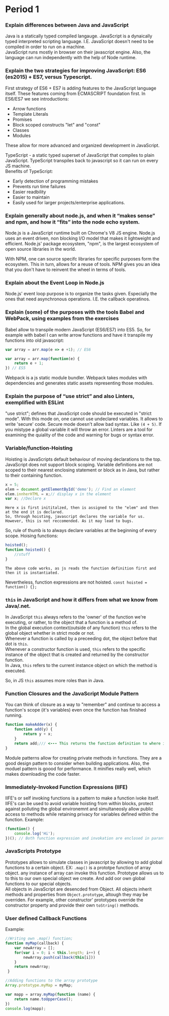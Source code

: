 # Period 1
### Explain differences between Java and JavaScript
Java is a statically typed compiled langauge. JavaScript is a dynaically typed interpreted scripting language. I.E. JavaScript doesn't need to be compiled in order to run on a machine.  
JavaScript runs mostly in browser on their javascript engine. Also, the language can run independently with the help of Node runtime. 
### Explain the two strategies for improving JavaScript: ES6 (es2015) + ES7, versus Typescript.
First strategy of ES6 + ES7 is adding features to the JavaScript language itself. These features coming from ECMASCRIPT foundation first. In ES6/ES7 we see introductions:  
 * Arrow functions
 * Template Literals
 * Promises
 * Block scoped constructs "let" and "const"
 * Classes
 * Modules

These allow for more advanced and organized development in JavaScript.   

TypeScript - a static typed superset of JavaScript that compiles to plain JavaScript. TypeScript transpiles back to javascript so it can run on every JS machine.  
Benefits of TypeScript:  
 * Early detection of programming mistakes
 * Prevents run time failures
 * Easier readbility
 * Easier to maintain
 * Easily used for larger projects/enterprise applications.  

### Explain generally about node.js, and when it “makes sense” and npm, and how it “fits” into the node echo system.
Node.js is a JavaScript runtime built on Chrome's V8 JS engine. Node.js uses an event driven, non blocking I/O model that makes it lightweight and efficient. Node.js' package ecosystem, "npm", is the largest ecosystem of open source libraries in the world. 

With NPM, one can source specifc libraries for specific purposes form the ecosystem. This in turn, allows for a reuse of tools. NPM gives you an idea that you don't have to reinvent the wheel in terms of tools. 

### Explain about the Event Loop in Node.js
Node.js' event loop purpose is to organize the tasks given. Especially the ones that need asynchronous operations. I.E. the callback operatinos. 
### Explain (some) of the purposes with the tools Babel and WebPack, using  examples from the exercises
Babel allow to transpile modern JavaScript (ES6/ES7) into ES5. 
So, for example with babel I can write arrow functions and have it transpile my functions into old javascript:  
``` javascript
var array = arr.map(e => e +1); // ES6  

var array = arr.map(function(e) {
    return e + 1;
}) // ES5
```
Webpack is a js static module bundler. Webpack takes modules with dependencies and generates static assets representing those modules. 
### Explain the purpose of “use strict” and also Linters, exemplified with ESLint 
"use strict"; defines that JavaScript code should be executed in "strict mode". With this mode on, one cannot use undeclared variables. It allows to write 'secure' code. Secure mode doesn't allow bad syntax. Like ``` (4 + 5) ```. If you mistype a global variable it will throw an error. 
Linters are a tool for examining the quiality of the code and warning for bugs or syntax error. 
### Variable/function-Hoisting
Hoisting is JavaScripts default behaviour of moving declarations to the top. JavaScript does not support block scoping. Variable definitions are not scoped to their nearest enclosing statement or block as in Java, but rather to their containing function. 
```javascript
x = 5;
elem = document.getElementById('demo'); // Find an element
elem.innherHTML = x;// display x in the element
var x; //Declare x
```
    Here x is first inititalzed, then is assigned to the "elem" and then at the end it is declared. 
    So, through hoisting, javascript declares the variable for us. However, this is not reccomended. As it may lead to bugs. 
So, rule of thumb is to always declare variables at the beginning of every scope. 
Hoising functions:
```javascript
hoisted();
function hoisted() {
    //stuff
}
```
    The above code works, as js reads the function definition first and then it is instantiated.
Nevertheless, function expressions are not hoisted. ```const hoisted = function() {};```
### ```this``` in JavaScript and how it differs from what we know from Java/.net.
In JavaScript ```this``` always refers to the 'owner' of the function we're executing, or rather, to the object that a function is a method of.  
In the global execution context(outside of any function) ```this``` refers to the global object whether in strict mode or not.  
Whenever a function is called by a preceeding dot, the object before that dot is ```this```.   
Whenever a constructor function is used, ```this``` refers to the specific instance of the object that is created and returned by the constructor function.  
In Java, ```this``` refers to the current instance object on which the method is executed.    

So, in JS ```this``` assumes more roles than in Java.

### Function Closures and the JavaScript Module Pattern
You can think of closure as a way to "remember" and continue to access a function's scope (it's variables) even once the function has finished running. 
```javascript
function makeAdder(x) {
    function add(y) {
        return y + x;
    }
    return add;/// <--- This returns the function definition to where it is going to be called. So, if I create a function: var x = makeAdder(10); then x now is a function of add() that need the 'y' parameter to be finalized. 
}
```
Module patterns allow for creating private methods in functions. They are a good design pattern to consider when building applications. Also, the moduel pattern is goood for performance. It minifies really well, which makes downloading the code faster. 

### Immediately-Invoked Function Expressions (IIFE)
IIFE's or self invoking functions is a pattern to make a function ivoke itself. IIFE's can be used to avoid variable hoisting from within blocks, protect against polluting the global environemnt and simultaneosly allow public access to methods while retaining privacy for variables defined within the function. 
Example:
```javascript
(function() {
    console.log('Hi');
})(); // Both function expression and invokation are enclosed in parantheses.
```
### JavaScripts Prototype
Prototypes allows to simulate classes in javascript by allowing to add global functions to a certain object. EX: ```.map()``` is a prototpe function of array object. any instance of array can invoke this function. Prototype allows us to to this to our own special object we create. And add oor own global functions to our special objects.    
All objects in JavaScript are desencded from Object. All objects inherit methods and properties from ```Object.prototype```, altough they may be overriden. For example, other constructor' prototypes override the constructor property and provide their own ```toString()``` methods. 
### User defined Callback Functions
Example:
```javascript
//Writing own .map() function;
function myMap(callback) {
    var newArray = [];
    for(var i = 0; i < this.length; i++) {
        newArray.push(callback(this[i]))
    }
    return newArray;
 }

//Adding functions to the array prototype
Array.prototype.myMap = myMap;

var mapp = array.myMap(function (name) {
    return name.toUpperCase();
})
console.log(mapp);
```
